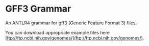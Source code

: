 # GFF3 Grammar

An ANTLR4 grammar for [gff3](http://gmod.org/wiki/GFF3) (Generic Feature Format 3) files.

You can download appropriate example files here [ftp://ftp.ncbi.nih.gov/genomes/](ftp://ftp.ncbi.nih.gov/genomes/).
